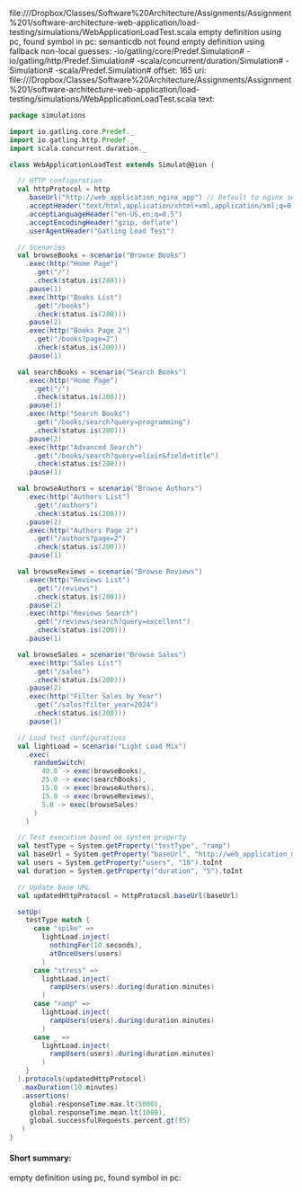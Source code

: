 file://<HOME>/Dropbox/Classes/Software%20Architecture/Assignments/Assignment%201/software-architecture-web-application/load-testing/simulations/WebApplicationLoadTest.scala
empty definition using pc, found symbol in pc: 
semanticdb not found
empty definition using fallback
non-local guesses:
	 -io/gatling/core/Predef.Simulation#
	 -io/gatling/http/Predef.Simulation#
	 -scala/concurrent/duration/Simulation#
	 -Simulation#
	 -scala/Predef.Simulation#
offset: 165
uri: file://<HOME>/Dropbox/Classes/Software%20Architecture/Assignments/Assignment%201/software-architecture-web-application/load-testing/simulations/WebApplicationLoadTest.scala
text:
```scala
package simulations

import io.gatling.core.Predef._
import io.gatling.http.Predef._
import scala.concurrent.duration._

class WebApplicationLoadTest extends Simulat@@ion {

  // HTTP configuration
  val httpProtocol = http
    .baseUrl("http://web_application_nginx_app") // Default to nginx setup
    .acceptHeader("text/html,application/xhtml+xml,application/xml;q=0.9,*/*;q=0.8")
    .acceptLanguageHeader("en-US,en;q=0.5")
    .acceptEncodingHeader("gzip, deflate")
    .userAgentHeader("Gatling Load Test")

  // Scenarios
  val browseBooks = scenario("Browse Books")
    .exec(http("Home Page")
      .get("/")
      .check(status.is(200)))
    .pause(1)
    .exec(http("Books List")
      .get("/books")
      .check(status.is(200)))
    .pause(2)
    .exec(http("Books Page 2")
      .get("/books?page=2")
      .check(status.is(200)))
    .pause(1)

  val searchBooks = scenario("Search Books")
    .exec(http("Home Page")
      .get("/")
      .check(status.is(200)))
    .pause(1)
    .exec(http("Search Books")
      .get("/books/search?query=programming")
      .check(status.is(200)))
    .pause(2)
    .exec(http("Advanced Search")
      .get("/books/search?query=elixir&field=title")
      .check(status.is(200)))
    .pause(1)

  val browseAuthors = scenario("Browse Authors")
    .exec(http("Authors List")
      .get("/authors")
      .check(status.is(200)))
    .pause(2)
    .exec(http("Authors Page 2")
      .get("/authors?page=2")
      .check(status.is(200)))
    .pause(1)

  val browseReviews = scenario("Browse Reviews")
    .exec(http("Reviews List")
      .get("/reviews")
      .check(status.is(200)))
    .pause(2)
    .exec(http("Reviews Search")
      .get("/reviews/search?query=excellent")
      .check(status.is(200)))
    .pause(1)

  val browseSales = scenario("Browse Sales")
    .exec(http("Sales List")
      .get("/sales")
      .check(status.is(200)))
    .pause(2)
    .exec(http("Filter Sales by Year")
      .get("/sales?filter_year=2024")
      .check(status.is(200)))
    .pause(1)

  // Load test configurations
  val lightLoad = scenario("Light Load Mix")
    .exec(
      randomSwitch(
        40.0 -> exec(browseBooks),
        25.0 -> exec(searchBooks),
        15.0 -> exec(browseAuthors),
        15.0 -> exec(browseReviews),
        5.0 -> exec(browseSales)
      )
    )

  // Test execution based on system property
  val testType = System.getProperty("testType", "ramp")
  val baseUrl = System.getProperty("baseUrl", "http://web_application_nginx_app")
  val users = System.getProperty("users", "10").toInt
  val duration = System.getProperty("duration", "5").toInt

  // Update base URL
  val updatedHttpProtocol = httpProtocol.baseUrl(baseUrl)

  setUp(
    testType match {
      case "spike" => 
        lightLoad.inject(
          nothingFor(10.seconds),
          atOnceUsers(users)
        )
      case "stress" =>
        lightLoad.inject(
          rampUsers(users).during(duration.minutes)
        )
      case "ramp" =>
        lightLoad.inject(
          rampUsers(users).during(duration.minutes)
        )
      case _ =>
        lightLoad.inject(
          rampUsers(users).during(duration.minutes)
        )
    }
  ).protocols(updatedHttpProtocol)
   .maxDuration(10.minutes)
   .assertions(
     global.responseTime.max.lt(5000),
     global.responseTime.mean.lt(1000),
     global.successfulRequests.percent.gt(95)
   )
}

```


#### Short summary: 

empty definition using pc, found symbol in pc: 